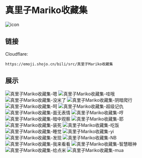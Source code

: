 # 真里子Mariko收藏集
![icon](https://emoji.shojo.cn/bili/src/真里子Mariko收藏集/icon.png)
## 链接
Cloudflare:
```
https://emoji.shojo.cn/bili/src/真里子Mariko收藏集
```
## 展示
![真里子Mariko收藏集-嗯](https://emoji.shojo.cn/bili/src/真里子Mariko收藏集/真里子Mariko收藏集-嗯.png)
![真里子Mariko收藏集-哇哦](https://emoji.shojo.cn/bili/src/真里子Mariko收藏集/真里子Mariko收藏集-哇哦.png)
![真里子Mariko收藏集-没米了](https://emoji.shojo.cn/bili/src/真里子Mariko收藏集/真里子Mariko收藏集-没米了.png)
![真里子Mariko收藏集-阴暗爬行](https://emoji.shojo.cn/bili/src/真里子Mariko收藏集/真里子Mariko收藏集-阴暗爬行.png)
![真里子Mariko收藏集-呵](https://emoji.shojo.cn/bili/src/真里子Mariko收藏集/真里子Mariko收藏集-呵.png)
![真里子Mariko收藏集-超级记仇](https://emoji.shojo.cn/bili/src/真里子Mariko收藏集/真里子Mariko收藏集-超级记仇.png)
![真里子Mariko收藏集-面无表情](https://emoji.shojo.cn/bili/src/真里子Mariko收藏集/真里子Mariko收藏集-面无表情.png)
![真里子Mariko收藏集-哼](https://emoji.shojo.cn/bili/src/真里子Mariko收藏集/真里子Mariko收藏集-哼.png)
![真里子Mariko收藏集-暗中观察](https://emoji.shojo.cn/bili/src/真里子Mariko收藏集/真里子Mariko收藏集-暗中观察.png)
![真里子Mariko收藏集-耶](https://emoji.shojo.cn/bili/src/真里子Mariko收藏集/真里子Mariko收藏集-耶.png)
![真里子Mariko收藏集-装死](https://emoji.shojo.cn/bili/src/真里子Mariko收藏集/真里子Mariko收藏集-装死.png)
![真里子Mariko收藏集-吃饭](https://emoji.shojo.cn/bili/src/真里子Mariko收藏集/真里子Mariko收藏集-吃饭.png)
![真里子Mariko收藏集-睡觉](https://emoji.shojo.cn/bili/src/真里子Mariko收藏集/真里子Mariko收藏集-睡觉.png)
![真里子Mariko收藏集-yi](https://emoji.shojo.cn/bili/src/真里子Mariko收藏集/真里子Mariko收藏集-yi.png)
![真里子Mariko收藏集-发现](https://emoji.shojo.cn/bili/src/真里子Mariko收藏集/真里子Mariko收藏集-发现.png)
![真里子Mariko收藏集-NB](https://emoji.shojo.cn/bili/src/真里子Mariko收藏集/真里子Mariko收藏集-NB.png)
![真里子Mariko收藏集-我来看看](https://emoji.shojo.cn/bili/src/真里子Mariko收藏集/真里子Mariko收藏集-我来看看.png)
![真里子Mariko收藏集-智慧眼神](https://emoji.shojo.cn/bili/src/真里子Mariko收藏集/真里子Mariko收藏集-智慧眼神.png)
![真里子Mariko收藏集-给点米](https://emoji.shojo.cn/bili/src/真里子Mariko收藏集/真里子Mariko收藏集-给点米.png)
![真里子Mariko收藏集-mua](https://emoji.shojo.cn/bili/src/真里子Mariko收藏集/真里子Mariko收藏集-mua.png)

